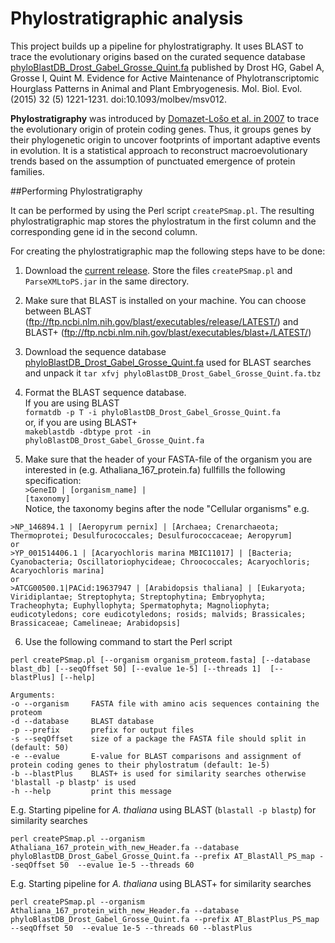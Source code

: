 Phylostratigraphic analysis
=================

This project builds up a pipeline for phylostratigraphy. It uses BLAST to trace the evolutionary origins based on the curated sequence database <a href="http://msbi.ipb-halle.de/download/phyloBlastDB_Drost_Gabel_Grosse_Quint.fa.tbz">phyloBlastDB_Drost_Gabel_Grosse_Quint.fa</a> published by Drost HG, Gabel A, Grosse I, Quint M. Evidence for Active Maintenance of Phylotranscriptomic Hourglass Patterns in Animal and Plant Embryogenesis. Mol. Biol. Evol. (2015) 32 (5) 1221-1231. doi:10.1093/molbev/msv012.

__Phylostratigraphy__ was introduced by <a href="http://www.sciencedirect.com/science/article/pii/S0168952507002995">Domazet-Lo&scaron;o et al. in 2007</a> to trace the evolutionary origin of protein coding genes. Thus, it groups genes by their phylogenetic origin to uncover footprints of important adaptive events in evolution.
It is a statistical approach to reconstruct macroevolutionary trends based on the assumption of punctuated emergence of protein families.

##Performing Phylostratigraphy

It can be performed by using the Perl script `createPSmap.pl`. The resulting phylostratigraphic map stores the phylostratum in the first column and the corresponding gene id in the second column.

For creating the phylostratigraphic map the following steps have to be done:

1) Download the <a href ="https://github.com/AlexGa/Phylostratigraphy/releases">current release</a>. Store the files `createPSmap.pl` and `ParseXMLtoPS.jar` in the same directory.

2) Make sure that BLAST is installed on your machine. You can choose between BLAST (ftp://ftp.ncbi.nlm.nih.gov/blast/executables/release/LATEST/) and BLAST+ (ftp://ftp.ncbi.nlm.nih.gov/blast/executables/blast+/LATEST/)

3) Download the sequence database <a href="http://msbi.ipb-halle.de/download/phyloBlastDB_Drost_Gabel_Grosse_Quint.fa.tbz">phyloBlastDB_Drost_Gabel_Grosse_Quint.fa</a> used for BLAST searches and unpack it 
`tar xfvj phyloBlastDB_Drost_Gabel_Grosse_Quint.fa.tbz`

4) Format the BLAST sequence database.<br />
If you are using BLAST<br />
`formatdb -p T -i phyloBlastDB_Drost_Gabel_Grosse_Quint.fa`<br />
or, if you are using BLAST+<br />
`makeblastdb -dbtype prot -in phyloBlastDB_Drost_Gabel_Grosse_Quint.fa`<br />

5) Make sure that the header of your FASTA-file of the organism you are interested in (e.g. Athaliana_167_protein.fa) fullfills the following specification:<br />
<code>>GeneID | [organism_name] | [taxonomy]</code><br />
Notice, the taxonomy begins after the node "Cellular organisms" e.g.
```{terminal}
>NP_146894.1 | [Aeropyrum pernix] | [Archaea; Crenarchaeota; Thermoprotei; Desulfurococcales; Desulfurococcaceae; Aeropyrum]
or
>YP_001514406.1 | [Acaryochloris marina MBIC11017] | [Bacteria; Cyanobacteria; Oscillatoriophycideae; Chroococcales; Acaryochloris; Acaryochloris marina]
or
>ATCG00500.1|PACid:19637947 | [Arabidopsis thaliana] | [Eukaryota; Viridiplantae; Streptophyta; Streptophytina; Embryophyta; Tracheophyta; Euphyllophyta; Spermatophyta; Magnoliophyta; eudicotyledons; core eudicotyledons; rosids; malvids; Brassicales; Brassicaceae; Camelineae; Arabidopsis]
```

6) Use the following command to start the Perl script<br />
```terminal
perl createPSmap.pl [--organism organism_proteom.fasta] [--database blast_db] [--seqOffset 50] [--evalue 1e-5] [--threads 1]  [--blastPlus] [--help]

Arguments:
-o --organism     FASTA file with amino acis sequences containing the proteom
-d --database     BLAST database
-p --prefix       prefix for output files 
-s --seqOffset    size of a package the FASTA file should split in (default: 50)
-e --evalue       E-value for BLAST comparisons and assignment of protein coding genes to their phylostratum (default: 1e-5)
-b --blastPlus    BLAST+ is used for similarity searches otherwise 'blastall -p blastp' is used
-h --help         print this message
```

E.g. Starting pipeline for *A. thaliana* using BLAST (`blastall -p blastp`) for similarity searches<br />
```terminal
perl createPSmap.pl --organism Athaliana_167_protein_with_new_Header.fa --database phyloBlastDB_Drost_Gabel_Grosse_Quint.fa --prefix AT_BlastAll_PS_map --seqOffset 50  --evalue 1e-5 --threads 60
```
E.g. Starting pipeline for *A. thaliana* using BLAST+ for similarity searches<br />
```terminal
perl createPSmap.pl --organism Athaliana_167_protein_with_new_Header.fa --database phyloBlastDB_Drost_Gabel_Grosse_Quint.fa --prefix AT_BlastPlus_PS_map --seqOffset 50  --evalue 1e-5 --threads 60 --blastPlus
```